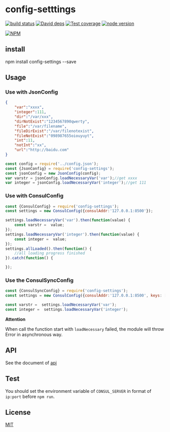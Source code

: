 # config-setttings

[![build status][travis-image]][travis-url]
[![David deps][david-image]][david-url]
[![Test coverage][coveralls-image]][coveralls-url]
[![node version][node-image]][node-url]

[npm-url]: https://npmjs.org/package/config-settings
[travis-image]: https://img.shields.io/travis/yunnysunny/config-settings.svg?style=flat-square
[travis-url]: https://travis-ci.org/yunnysunny/config-settings
[coveralls-image]: https://img.shields.io/coveralls/yunnysunny/config-settings.svg?style=flat-square
[coveralls-url]: https://coveralls.io/r/yunnysunny/config-settings?branch=master
[david-image]: https://img.shields.io/david/yunnysunny/config-settings.svg?style=flat-square
[david-url]: https://david-dm.org/yunnysunny/config-settings
[node-image]: https://img.shields.io/badge/node.js-%3E=_6-green.svg?style=flat-square
[node-url]: http://nodejs.org/download/

[![NPM](https://nodei.co/npm/config-settings.png?downloads=true)](https://nodei.co/npm/node-config-settings/)  

## install

npm install config-settings --save

## Usage
### Use with JsonConfig
```json
{
    "var":"xxxx",
    "integer":111,
    "dir":"/var/xxx",
    "dirNotExist":"1234567890qwerty",
    "file":"/var/filename",
    "fileDirExist":"/var/filenotexist",
    "fileNotExist":"098987655oiouyuyt",
    "int":11,
    "notInt":"xx",
    "url":"http://baidu.com"
}
```

```javascript
const config = require('../config.json');
const {JsonConfig} = require('config-settings');
const jsonConfig = new JsonConfig(config);
var varstr = jsonConfig.loadNecessaryVar('var');//get xxxx
var integer = jsonConfig.loadNecessaryVar('integer');//get 111

```

### Use with ConsulConfig

```javascript
const {ConsulConfig} = require('config-settings');
const settings = new ConsulConfig({consulAddr:'127.0.0.1:8500'});

settings.loadNecessaryVar('var').then(function(value) {
    const varstr =  value;
});
settings.loadNecessaryVar('integer').then(function(value) {
    const integer =  value;
});
settings.allLoaded().then(function() {
    //all loading progress finished
}).catch(function() {

});
```

### Use the ConsulSyncConfig

```javascript
const {ConsulSyncConfig} = require('config-settings');
const settings = new ConsulConfig({consulAddr:'127.0.0.1:8500', keys: ['var', 'integer']});

const varstr =  settings.loadNecessaryVar('var');
const integer =  settings.loadNecessaryVar('integer');
```

**Attention**

When call the function start with `loadNecessary` failed, the module will throw Error in asynchronous way.

## API

See the document of [api](doc/api.md)


## Test

You should set the environment variable of `CONSUL_SERVER` in format of `ip:port` before `npm run`.

## License

[MIT](LICENSE)